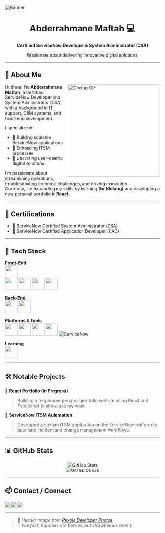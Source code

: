 <!-- Header Image -->
![Banner](https://images.pexels.com/photos/1181671/pexels-photo-1181671.jpeg?auto=compress&cs=tinysrgb&dpr=2&h=300)

<h1 align="center">Abderrahmane Maftah 💻</h1>
<p align="center"><strong>Certified ServiceNow Developer & System Administrator (CSA)</strong></p>
<p align="center">Passionate about delivering innovative digital solutions.</p>

---

## 👋 About Me  

<img align="right" src="https://cdn.dribbble.com/users/1162077/screenshots/3848914/programmer.gif" width="300" alt="Coding GIF" />

Hi there! I’m **Abderrahmane Maftah**, a Certified ServiceNow Developer and System Administrator (CSA) with a background in IT support, CRM systems, and front-end development.

I specialize in:
- 🧱 Building scalable ServiceNow applications  
- 🔧 Enhancing ITSM processes  
- 🧠 Delivering user-centric digital solutions  

I’m passionate about streamlining operations, troubleshooting technical challenges, and driving innovation.  
Currently, I'm expanding my skills by learning **Go (Golang)** and developing a new personal portfolio in **React**.

---

## 📜 Certifications  

- 🥇 ServiceNow Certified System Administrator (CSA)  
- 🥈 ServiceNow Certified Application Developer (CAD)  

---

## 🧰 Tech Stack  

**Front-End**  
<img src="https://cdn.jsdelivr.net/gh/devicons/devicon/icons/react/react-original.svg" width="40" />  
<img src="https://cdn.jsdelivr.net/gh/devicons/devicon/icons/typescript/typescript-original.svg" width="40" />
<img src="https://cdn.jsdelivr.net/gh/devicons/devicon/icons/javascript/javascript-original.svg" width="40" />
<img src="https://cdn.jsdelivr.net/gh/devicons/devicon/icons/html5/html5-original.svg" width="40" />
<img src="https://cdn.jsdelivr.net/gh/devicons/devicon/icons/css3/css3-original.svg" width="40" />

**Back-End**  
<img src="https://cdn.jsdelivr.net/gh/devicons/devicon/icons/nodejs/nodejs-original.svg" width="40" />
<img src="https://cdn.jsdelivr.net/gh/devicons/devicon/icons/express/express-original.svg" width="40" />

**Platforms & Tools**  
<img src="https://cdn.jsdelivr.net/gh/devicons/devicon/icons/docker/docker-original.svg" width="40" />
<img src="https://cdn.jsdelivr.net/gh/devicons/devicon/icons/git/git-original.svg" width="40" />
<img src="https://cdn.jsdelivr.net/gh/devicons/devicon/icons/github/github-original.svg" width="40" />
<img src="https://cdn.jsdelivr.net/gh/devicons/devicon/icons/vscode/vscode-original.svg" width="40" />
<img src="https://img.icons8.com/ios-filled/40/servicenow.png" alt="ServiceNow" />

**Learning**  
<img src="https://cdn.jsdelivr.net/gh/devicons/devicon/icons/go/go-original.svg" width="40" />

---

## 🛠️ Notable Projects  

🔹 **React Portfolio (In Progress)**  
> Building a responsive personal portfolio website using React and TypeScript to showcase my work.

🔹 **ServiceNow ITSM Automation**  
> Developed a custom ITSM application on the ServiceNow platform to automate incident and change management workflows.

---

## 📊 GitHub Stats  

<div align="center">

![GitHub Stats](https://github-readme-stats.vercel.app/api?username=amaftah&show_icons=true&theme=tokyonight&hide_border=true)  
![GitHub Streak](https://github-readme-streak-stats.herokuapp.com/?user=amaftah&theme=tokyonight&hide_border=true)

</div>

---

## 📫 Contact / Connect  

<p align="left">
  <a href="mailto:abderrahmane.maftah@example.com">
    <img src="https://img.shields.io/badge/Outlook-Abderrahmane_Maftah-0078D4?style=for-the-badge&logo=microsoft-outlook&logoColor=white" />
  </a>
  <a href="https://www.linkedin.com/in/abderrahmane-maftah-0904961a6/" target="_blank">
    <img src="https://img.shields.io/badge/LinkedIn-Abderrahmane_Maftah-0A66C2?style=for-the-badge&logo=linkedin&logoColor=white" />
  </a>
  <a href="https://github.com/amaftah">
    <img src="https://img.shields.io/badge/GitHub-amaftah-181717?style=for-the-badge&logo=github&logoColor=white" />
  </a>
</p>

---

> 🌄 *Header image from [Pexels Developer Photos](https://www.pexels.com/search/developer/)*  
> 💡 *Fun fact: Bananas are berries, but strawberries aren't!*
